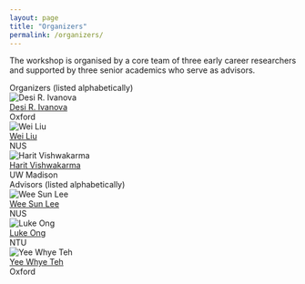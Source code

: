 ```yaml
---
layout: page
title: "Organizers"
permalink: /organizers/
---
```


The workshop is organised by a core team of three early career researchers and supported by three senior academics who serve as advisors.

<div class="section-title">Organizers (listed alphabetically)</div>

<div class="person-grid">
  <div class="person-card">
    <img src="{{ site.baseurl }}/images/organizers/desi.jpg" alt="Desi R. Ivanova">
    <div class="name">
      <a href="https://desirivanova.com/">Desi R. Ivanova</a>
    </div>
    <div class="affiliation">Oxford</div>
  </div>

  <div class="person-card">
    <img src="{{ site.baseurl }}/images/organizers/weiliu.jpg" alt="Wei Liu">
    <div class="name">
      <a href="https://Weiliu876.github.io/">Wei Liu</a>
    </div>
    <div class="affiliation">NUS</div>
  </div>

  <div class="person-card">
    <img src="{{ site.baseurl }}/images/organizers/harit.jpg" alt="Harit Vishwakarma">
    <div class="name">
      <a href="https://harit7.github.io/">Harit Vishwakarma</a>
    </div>
    <div class="affiliation">UW Madison</div>
  </div>
</div>

<div class="section-title">Advisors (listed alphabetically)</div>

<div class="person-grid">
  <div class="person-card">
    <img src="{{ site.baseurl }}/images/organizers/leews.jpg" alt="Wee Sun Lee">
    <div class="name">
      <a href="https://www.comp.nus.edu.sg/~leews/">Wee Sun Lee</a>
    </div>
    <div class="affiliation">NUS</div>
  </div>

  <div class="person-card">
    <img src="{{ site.baseurl }}/images/organizers/luke.png" alt="Luke Ong">
    <div class="name">
      <a href="https://www3.ntu.edu.sg/home/luke.ong/">Luke Ong</a>
    </div>
    <div class="affiliation">NTU</div>
  </div>

  <div class="person-card">
    <img src="{{ site.baseurl }}/images/organizers/yee.jpg" alt="Yee Whye Teh">
    <div class="name">
      <a href="https://www.stats.ox.ac.uk/~teh/">Yee Whye Teh</a>
    </div>
    <div class="affiliation">Oxford</div>
  </div>
</div>

